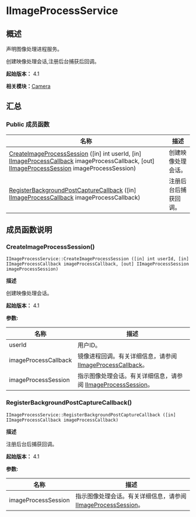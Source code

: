 # IImageProcessService

## 概述

声明图像处理进程服务。

创建映像处理会话,注册后台捕获后回调。

**起始版本：** 4.1

**相关模块：**[Camera](_camera_v12.md)

## 汇总

### Public 成员函数

| 名称 | 描述 | 
| -------- | -------- |
| [CreateImageProcessSession](#createimageprocesssession) ([in] int userId, [in] [IImageProcessCallback](interface_i_image_process_callback_v12.md) imageProcessCallback, [out] [IImageProcessSession](interface_i_image_process_session_v12.md) imageProcessSession) | 创建映像处理会话。  | 
| [RegisterBackgroundPostCaptureCallback](#registerbackgroundpostcapturecallback) ([in] [IImageProcessCallback](interface_i_image_process_callback_v12.md) imageProcessCallback) | 注册后台后捕获回调。  | 

## 成员函数说明

### CreateImageProcessSession()

```
IImageProcessService::CreateImageProcessSession ([in] int userId, [in] IImageProcessCallback imageProcessCallback, [out] IImageProcessSession imageProcessSession)
```
**描述**

创建映像处理会话。

**起始版本：** 4.1

**参数:**

| 名称 | 描述 | 
| -------- | -------- |
| userId | 用户ID。  | 
| imageProcessCallback | 镜像进程回调。有关详细信息，请参阅 [IImageProcessCallback](interface_i_image_process_callback_v12.md)。  | 
| imageProcessSession | 指示图像处理会话。有关详细信息，请参阅 [IImageProcessSession](interface_i_image_process_session_v12.md)。 | 

### RegisterBackgroundPostCaptureCallback()

```
IImageProcessService::RegisterBackgroundPostCaptureCallback ([in] IImageProcessCallback imageProcessCallback)
```
**描述**

注册后台后捕获回调。

**起始版本：** 4.1

**参数:**

| 名称 | 描述 | 
| -------- | -------- |
| imageProcessSession | 指示图像处理会话。有关详细信息，请参阅 [IImageProcessSession](interface_i_image_process_session_v12.md)。 | 
